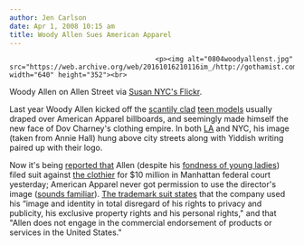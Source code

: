 ```yaml
---
author: Jen Carlson
date: Apr 1, 2008 10:15 am
title: Woody Allen Sues American Apparel
---
```


	
										<p><img alt="0804woodyallenst.jpg" src="https://web.archive.org/web/20161016210116im_/http://gothamist.com/attachments/arts_jen/0804woodyallenst.jpg" width="640" height="352"><br>
<span class="photo_caption">Woody Allen on Allen Street via <a href="https://web.archive.org/web/20161016210116/http://www.flickr.com/photos/en321/491192871">Susan NYC&apos;s Flickr</a>.</span></p>

<p>Last year Woody Allen kicked off the <a href="https://web.archive.org/web/20161016210116/http://gothamist.com/2007/10/24/seen_on_the_cor_2.php">scantily clad</a> <a href="https://web.archive.org/web/20161016210116/http://gothamist.com/2007/10/26/at_allen_and_ho.php">teen models</a> usually draped over American Apparel billboards, and seemingly made himself the new face of Dov Charney&apos;s clothing empire. In both <a href="https://web.archive.org/web/20161016210116/http://la.curbed.com/archives/2007/05/woody_allen_on.php">LA</a> and NYC, his image (taken from Annie Hall) hung above city streets along with Yiddish writing paired up with their logo. </p>

<p>Now it&apos;s being <a href="https://web.archive.org/web/20161016210116/http://blogs.wsj.com/law/2008/04/01/woody-allen-sues-american-apparel-for-misappropriation/?mod=WSJBlog">reported that</a> Allen (despite his <a href="https://web.archive.org/web/20161016210116/http://www.cnn.com/SHOWBIZ/9712/24/woody.weds">fondness of young ladies</a>) filed suit against <a href="https://web.archive.org/web/20161016210116/http://www.nytimes.com/2008/04/01/business/media/01woody.html?ref=business">the clothier</a> for $10 million in Manhattan federal court yesterday; American Apparel never got permission to use the director&apos;s image (<a href="https://web.archive.org/web/20161016210116/http://gothamist.com/2007/05/26/_as_we_heard_la.php">sounds familiar</a>). <a href="https://web.archive.org/web/20161016210116/http://www.reuters.com/article/peopleNews/idUSN3143294520080401">The trademark suit states</a> that the company used his &#x201C;image and identity in total disregard of his rights to privacy and publicity, his exclusive property rights and his personal rights,&quot; and that &quot;Allen does not engage in the commercial endorsement of products or services in the United States.&quot;</p>					
										
									
				